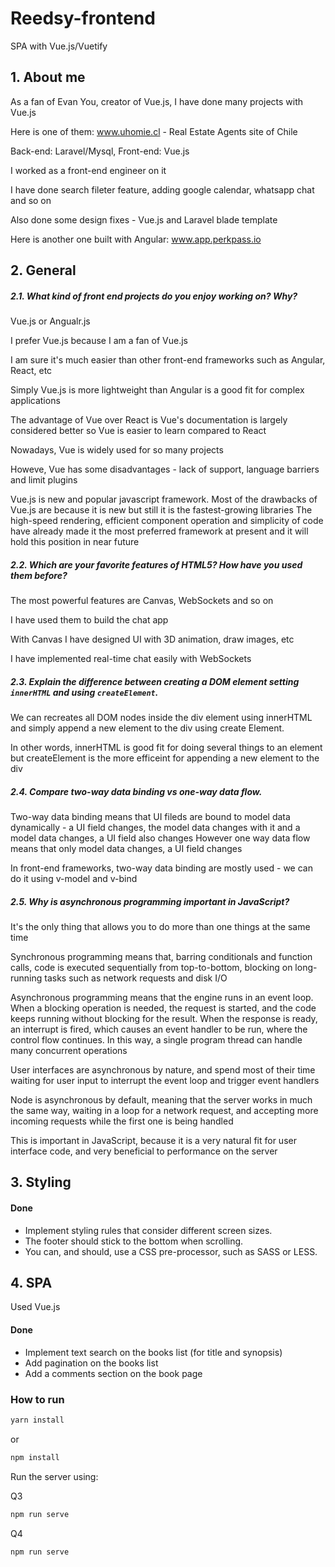 # Reedsy-frontend
SPA with Vue.js/Vuetify

## 1. About me

As a fan of Evan You, creator of Vue.js, I have done many projects with Vue.js

Here is one of them: www.uhomie.cl - Real Estate Agents site of Chile

Back-end: Laravel/Mysql, Front-end: Vue.js

I worked as a front-end engineer on it

I have done search fileter feature, adding google calendar, whatsapp chat and so on

Also done some design fixes - Vue.js and Laravel blade template

Here is another one built with Angular: www.app.perkpass.io


## 2. General

##### 2.1. What kind of front end projects do you enjoy working on? Why?
Vue.js or Angualr.js

I prefer Vue.js because I am a fan of Vue.js

I am sure it's much easier than other front-end frameworks such as Angular, React, etc

Simply Vue.js is more lightweight than Angular is a good fit for complex applications

The advantage of Vue over React is Vue's documentation is largely considered better so Vue is easier to learn compared to React

Nowadays, Vue is widely used for so many projects

Howeve, Vue has some disadvantages - lack of support, language barriers and limit plugins

Vue.js is new and popular javascript framework. Most of the drawbacks of Vue.js are because it is new but still it is the fastest-growing libraries The high-speed rendering, efficient component operation and simplicity of code have already made it the most preferred framework at present and it will hold this position in near future

##### 2.2. Which are your favorite features of HTML5? How have you used them before?
The most powerful features are Canvas, WebSockets and so on

I have used them to build the chat app

With Canvas I have designed UI with 3D animation, draw images, etc

I have implemented real-time chat easily with WebSockets

##### 2.3. Explain the difference between creating a DOM element setting `innerHTML` and using `createElement`.
We can recreates all DOM nodes inside the div element using innerHTML and simply append a new element to the div using create Element.

In other words, innerHTML is good fit for doing several things to an element but createElement is the more efficeint for appending a new element to the div

##### 2.4. Compare two-way data binding vs one-way data flow.
Two-way data binding means that UI fileds are bound to model data dynamically - a UI field changes, the model data changes with it and a model data changes, a UI field also changes However one way data flow means that only model data changes, a UI field changes

In front-end frameworks, two-way data binding are mostly used - we can do it using v-model and v-bind 

##### 2.5. Why is asynchronous programming important in JavaScript?
It's the only thing that allows you to do more than one things at the same time

Synchronous programming means that, barring conditionals and function calls, code is executed sequentially from top-to-bottom, blocking on long-running tasks such as network requests and disk I/O

Asynchronous programming means that the engine runs in an event loop. When a blocking operation is needed, the request is started, and the code keeps running without blocking for the result. When the response is ready, an interrupt is fired, which causes an event handler to be run, where the control flow continues. In this way, a single program thread can handle many concurrent operations

User interfaces are asynchronous by nature, and spend most of their time waiting for user input to interrupt the event loop and trigger event handlers

Node is asynchronous by default, meaning that the server works in much the same way, waiting in a loop for a network request, and accepting more incoming requests while the first one is being handled

This is important in JavaScript, because it is a very natural fit for user interface code, and very beneficial to performance on the server


## 3. Styling

#### Done
- Implement styling rules that consider different screen sizes.
- The footer should stick to the bottom when scrolling.
- You can, and should, use a CSS pre-processor, such as SASS or LESS.


## 4. SPA

Used Vue.js


#### Done
- Implement text search on the books list (for title and synopsis)
- Add pagination on the books list
- Add a comments section on the book page


### How to run


```bash
yarn install
```

or

```bash
npm install
```

Run the server using:

Q3

```bash
npm run serve
```

Q4

```bash
npm run serve
```
